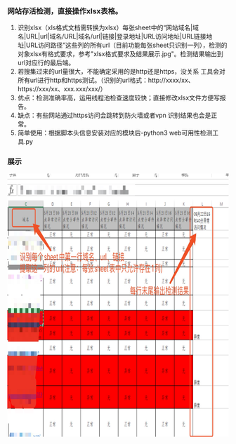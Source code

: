 
### 网站存活检测，直接操作xlsx表格。
1. 识别xlsx（xls格式文档需转换为xlsx）每张sheet中的“网站域名|域名|URL|url|域名/URL|域名/url|链接|登录地址|URL访问地址|URL链接地址|URL访问路径”这些列的所有url（目前功能每张sheet只识别一列），检测的对象xlsx有格式要求，参考"xlsx格式要求及结果展示.jpg"。检测结果输出到url对应行的最后端。
2. 若搜集过来的url量很大，不能确定采用的是http还是https，没关系 工具会对所有url进行http和https测试。（识别的url格式：http://xxxx/xx、https://xxx/xx、xxx.xxx/xxx/）
3. 优点：检测准确率高，运用线程池检查速度较快；直接修改xlsx文件方便写报告。
4. 缺点：有些网站通过https访问会跳转到防火墙或者vpn 识别结果也会是正常。
5. 简单使用：根据脚本头信息安装对应的模块后-python3 web可用性检测工具.py

### 展示
<div align=center>
<img src="https://github.com/arno567/WebURLscan_link_OK/blob/master/%E7%BB%93%E6%9E%9C%E5%AE%9E%E4%BE%8B.png" width="800" height="600" />
</div>
